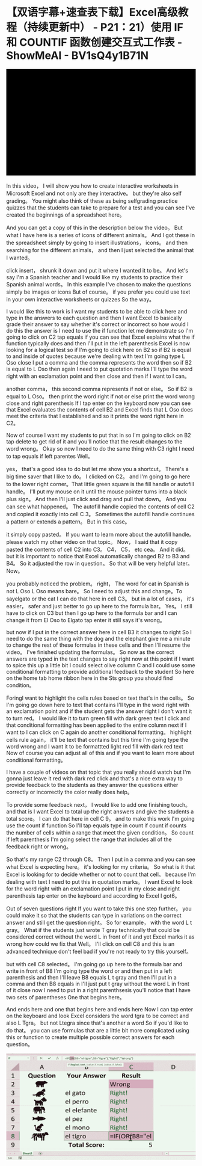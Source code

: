 # 【双语字幕+速查表下载】Excel高级教程（持续更新中） - P21：21）使用 IF 和 COUNTIF 函数创建交互式工作表 - ShowMeAI - BV1sQ4y1B71N

![](img/62ed1b58741ca3588da1eb98b48fe392_0.png)

In this video， I will show you how to create interactive worksheets in Microsoft Excel and not only are they interactive。 but they're also self grading。 You might also think of these as being selfgrading practice quizzes that the students can take to prepare for a test and you can see I've created the beginnings of a spreadsheet here。

 And you can get a copy of this in the description below the video。 But what I have here is a series of icons of different animals。 And I got these in the spreadsheet simply by going to insert illustrations， icons。 and then searching for the different animals， and then I just selected the animal that I wanted。

 click insert， shrunk it down and put it where I wanted it to be。 And let's say I'm a Spanish teacher and I would like my students to practice their Spanish animal words。 In this example I've chosen to make the questions simply be images or icons But of course。 if you prefer you could use text in your own interactive worksheets or quizzes So the way。

I would like this to work is I want my students to be able to click here and type in the answers to each question and then I want Excel to basically grade their answer to say whether it's correct or incorrect so how would I do this the answer is I need to use the if function let me demonstrate so I'm going to click on C2 tap equals if you can see that Excel explains what the if function typically does and then I'll put in the left parenthesis Excel is now looking for a logical test so if I'm going to click here on B2 so if B2 is equal to and inside of quotes because we're dealing with text I'm going type L Oso close I put a comma and the comma represents the word then so if B2 is equal to L Oso then again I need to put quotation marks I'll type the word right with an exclamation point and then close and then if I want to I can。

another comma， this second comma represents if not or else。 So if B2 is equal to L Oso。 then print the word right if not or else print the word wrong close and right parenthesis If I tap enter on the keyboard now you can see that Excel evaluates the contents of cell B2 and Excel finds that L Oso does meet the criteria that I established and so it prints the word right here in C2。

 Now of course I want my students to put that in so I'm going to click on B2 tap delete to get rid of it and you'll notice that the result changes to the word wrong。 Okay so now I need to do the same thing with C3 right I need to tap equals if left parentes Well。

 yes， that's a good idea to do but let me show you a shortcut。 There's a big time saver that I like to do。 I clicked on C2。 and I'm going to go here to the lower right corner。That little green square is the fill handle or autofill handle。 I'll put my mouse on it until the mouse pointer turns into a black plus sign。 And then I'll just click and drag and pull that down。 And you can see what happened。 The autofill handle copied the contents of cell C2 and copied it exactly into cell C 3。 Sometimes the autofill handle continues a pattern or extends a pattern。 But in this case。

 it simply copy pasted。 If you want to learn more about the autofill handle。 please watch my other video on that topic。 Now， I said that it copy pasted the contents of cell C2 into C3。 C4， C5， etc cea。 And it did。 but it is important to notice that Excel automatically changed B2 to B3 and B4。 So it adjusted the row in question。 So that will be very helpful later。 Now。

 you probably noticed the problem。 right， The word for cat in Spanish is not L Oso L Oso means bare。 So I need to adjust this and change。To sayelgato or the cat I can do that here in cell C3。 but in a lot of cases， it's easier， safer and just better to go up here to the formula bar。 Yes。 I still have to click on C3 but then I go up here to the formula bar and I can change it from El Oso to Elgato tap enter it still says it's wrong。

 but now if I put in the correct answer here in cell B3 it changes to right So I need to do the same thing with the dog and the elephant give me a minute to change the rest of these formulas in these cells and then I'll resume the video。 I've finished updating the formulas。 So now as the correct answers are typed in the text changes to say right now at this point if I want to spice this up a little bit I could select olive column C and I could use some conditional formatting to provide additional feedback to the student So here on the home tab home ribbon here in the Sts group you should find condition。

ForingI want to highlight the cells rules based on text that's in the cells。 So I'm going go down here to text that contains I'll type in the word right with an exclamation point and if the student gets the answer right I don't want it to turn red。 I would like it to turn green fill with dark green text I click and that conditional formatting has been applied to the entire column next if I want to I can click on C again do another conditional formatting。 highlight cells rule again， it'll be text that contains but this time I'm going type the word wrong and I want it to be formattted light red fill with dark red text Now of course you can adjust all of this and if you want to learn more about conditional formatting。

 I have a couple of videos on that topic that you really should watch but I'm gonna just leave it red with dark red click and that's a nice extra way to provide feedback to the students as they answer the questions either correctly or incorrectly the color really does help。

To provide some feedback next， I would like to add one finishing touch。 and that is I want Excel to total up the right answers and give the students a total score。 I can do that here in cell C 9。 and to make this work I'm going use the count if function So I'll tap equals type in count if count if counts the number of cells within a range that meet the given condition。 So count if left parenthesis I'm going select the range that includes all of the feedback right or wrong。

 So that's my range C2 through C8。 Then I put in a comma and you can see what Excel is expecting here。 it's looking for my criteria。 So what is it that Excel is looking for to decide whether or not to count that cell。 because I'm dealing with text I need to put this in quotation marks。 I want Excel to look for the word right with an exclamation point I put in my close and right parenthesis tap enter on the keyboard and according to Excel I got6。

Out of seven questions right If you want to take this one step further。 you could make it so that the students can type in variations on the correct answer and still get the question right。 So for example， with the word L t gray。 What if the students just wrote T gray technically that could be considered correct without the word L in front of it and yet Excel marks it as wrong how could we fix that Well。 I'll click on cell C8 and this is an advanced technique don't feel bad if you're not ready to try this yourself。

 but with cell C8 selected。 I'm going go up here to the formula bar and write in front of B8 I'm going type the word or and then put in a left parenthesis and then I'll leave B8 equals L t gray and then I'll put in a comma and then B8 equals in I'll just put t gray without the word L in front of it close now I need to put in a right parenthsesis you'll notice that I have two sets of parentheses One that begins here。

And ends here and one that begins here and ends here Now I can tap enter on the keyboard and look Excel considers the word tgra to be correct and also L Tgra。 but not Ltegra since that's another a word So if you'd like to do that。 you can use formulas that are a little bit more complicated using this or function to create multiple possible correct answers for each question。

![](img/62ed1b58741ca3588da1eb98b48fe392_2.png)